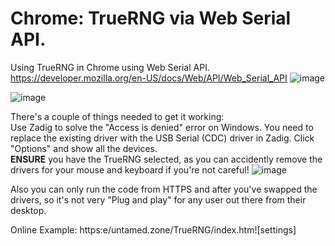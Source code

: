 # Chrome: TrueRNG via Web Serial API.
Using TrueRNG in Chrome using Web Serial API.
https://developer.mozilla.org/en-US/docs/Web/API/Web_Serial_API
![image](https://user-images.githubusercontent.com/1586332/173351222-8843c9a1-b28c-4634-82e2-d9143d73e405.png)


![image](https://user-images.githubusercontent.com/1586332/173350463-565d2e9c-b947-4d4d-abdf-79a7ee4c359f.png)

There's a couple of things needed to get it working:           
Use Zadig to solve the "Access is denied" error on Windows. You need to replace the existing driver with the USB Serial (CDC) driver in Zadig.
Click "Options" and show all the devices.         
**ENSURE** you have the TrueRNG selected, as you can accidently remove the drivers for your mouse and keyboard if you're not careful!
![image](https://user-images.githubusercontent.com/1586332/173350849-04c52fa1-8e71-4b0e-9191-4bf78e325522.png)


Also you can only run the code from HTTPS and after you've swapped the drivers, so it's not very "Plug and play" for any user out there from their desktop.

Online Example:
https:e/untamed.zone/TrueRNG/index.htm![settings]
